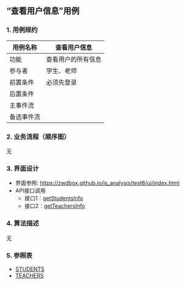 ## “查看用户信息”用例

### 1. 用例规约

用例名称 | 查看用户信息
---|---
功能 | 查看用户的所有信息
参与者 | 学生、老师
前置条件 | 必须先登录
后置条件 | 
主事件流 | 
备选事件流 | 

### 2. 业务流程（顺序图）
无

### 3. 界面设计
- 界面参照: https://zwdbox.github.io/is_analysis/test6/ui/index.html
- API接口调用
    - 接口1：[getStudentsInfo](https://note.youdao.com/)
    - 接口2：[getTeachersInfo](https://note.youdao.com/)

### 4. 算法描述
无
 

### 5. 参照表
- [STUDENTS](https://note.youdao.com/)
- [TEACHERS](https://note.youdao.com/)